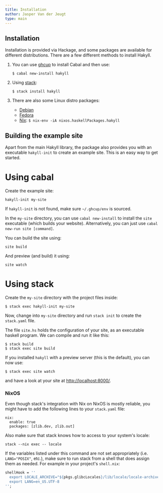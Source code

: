 ```yaml
---
title: Installation
author: Jasper Van der Jeugt
type: main
---
```


Installation
------------

Installation is provided via Hackage, and some packages are available for
different distributions.  There are a few different methods to install
Hakyll.

1.  You can use [ghcup] to install Cabal and then use:

        $ cabal new-install hakyll

2.  Using [stack]:

        $ stack install hakyll

3.  There are also some Linux distro packages:

    - [Debian](https://packages.debian.org/source/stable/haskell-hakyll)
    - [Fedora](https://apps.fedoraproject.org/packages/ghc-hakyll)
    - [Nix]: `$ nix-env -iA nixos.haskellPackages.hakyll`

[ghcup]: https://www.haskell.org/ghcup/
[Nix]: https://nixos.org/nixos/packages.html#hakyll
[stack]: http://www.haskellstack.org/

Building the example site
-------------------------

Apart from the main Hakyll library, the package also provides you with an
executable `hakyll-init` to create an example site.  This is an easy way to get
started.

Using cabal
===========

Create the example site:

    hakyll-init my-site

If `hakyll-init` is not found, make sure `~/.ghcup/env` is sourced.

In the `my-site` directory, you can use `cabal new-install` to install the
`site` executable (which builds your website).  Alternatively, you can just
use `cabal new-run site [command]`.

You can build the site using:

    site build

And preview (and build) it using:

    site watch

Using stack
===========

Create the `my-site` directory with the project files inside:

    $ stack exec hakyll-init my-site

Now, change into `my-site` directory and run `stack init` to create the
`stack.yaml` file.

The file `site.hs` holds the configuration of your site, as an executable
haskell program. We can compile and run it like this:

    $ stack build
    $ stack exec site build

If you installed `hakyll` with a preview server (this is the default), you can
now use:

    $ stack exec site watch

and have a look at your site at
[http://localhost:8000/](http://localhost:8000/).

### NixOS
Even though stack's integration with Nix on NixOS is mostly reliable, you might have to add the following lines to your `stack.yaml` file:

    nix:
      enable: true
      packages: [zlib.dev, zlib.out]

Also make sure that stack knows how to access to your system's locale:

    stack --nix exec -- locale

If the variables listed under this command are not set appropriately (i.e. `LANG="POSIX"`, etc.), make sure to run stack from a shell that does assign them as needed. For example in your project's `shell.nix`:

```nix
shellHook = ''
  export LOCALE_ARCHIVE="${pkgs.glibcLocales}/lib/locale/locale-archive";
  export LANG=en_US.UTF-8
'';
```